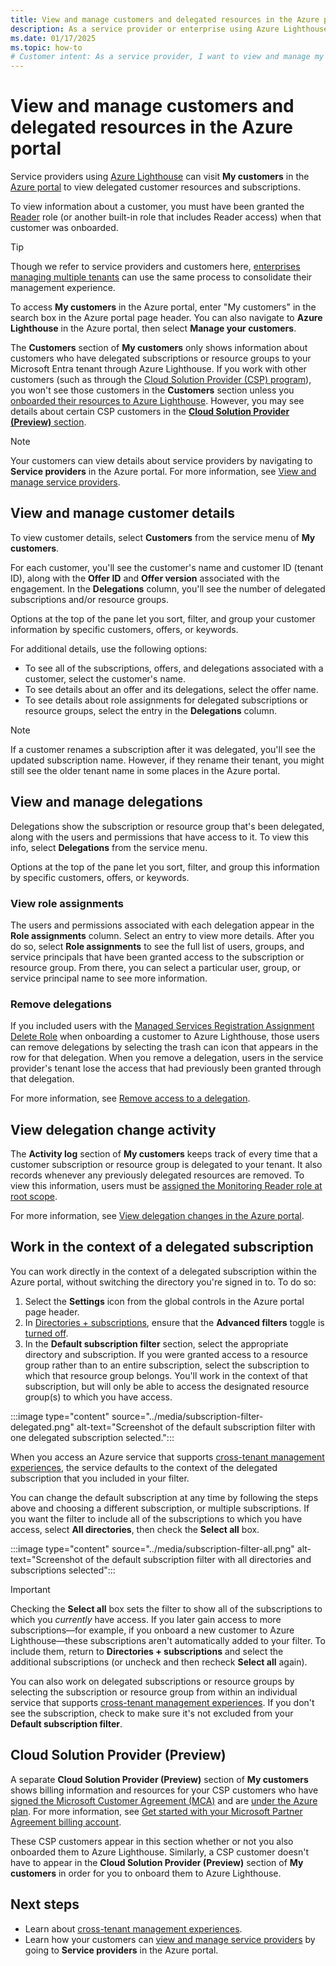 ```yaml
---
title: View and manage customers and delegated resources in the Azure portal
description: As a service provider or enterprise using Azure Lighthouse, you can view  delegated resources and subscriptions by going to My customers in the Azure portal. 
ms.date: 01/17/2025
ms.topic: how-to
# Customer intent: As a service provider, I want to view and manage my customers and their delegated resources in the Azure portal, so that I can efficiently consolidate and oversee multiple customer engagements.
---
```


# View and manage customers and delegated resources in the Azure portal

Service providers using [Azure Lighthouse](../overview.md) can visit **My customers** in the [Azure portal](https://portal.azure.com) to view delegated customer resources and subscriptions.

To view information about a customer, you must have been granted the [Reader](/azure/role-based-access-control/built-in-roles#reader) role (or another built-in role that includes Reader access) when that customer was onboarded.

> [!TIP]
> Though we refer to service providers and customers here, [enterprises managing multiple tenants](../concepts/enterprise.md) can use the same process to consolidate their management experience.

To access **My customers** in the Azure portal, enter "My customers" in the search box in the Azure portal page header. You can also navigate to **Azure Lighthouse** in the Azure portal, then select **Manage your customers**.

The **Customers** section of **My customers** only shows information about customers who have delegated subscriptions or resource groups to your Microsoft Entra tenant through Azure Lighthouse. If you work with other customers (such as through the [Cloud Solution Provider (CSP) program](/partner-center/csp-overview)), you won't see those customers in the **Customers** section unless you [onboarded their resources to Azure Lighthouse](onboard-customer.md). However, you may see details about certain CSP customers in the [**Cloud Solution Provider (Preview)** section](#cloud-solution-provider-preview).

> [!NOTE]
> Your customers can view details about service providers by navigating to **Service providers** in the Azure portal. For more information, see [View and manage service providers](view-manage-service-providers.md).

## View and manage customer details

To view customer details, select **Customers** from the service menu of **My customers**.

For each customer, you'll see the customer's name and customer ID (tenant ID), along with the **Offer ID** and **Offer version** associated with the engagement. In the **Delegations** column, you'll see the number of delegated subscriptions and/or resource groups.

Options at the top of the pane let you sort, filter, and group your customer information by specific customers, offers, or keywords.

For additional details, use the following options:

- To see all of the subscriptions, offers, and delegations associated with a customer, select the customer's name.
- To see details about an offer and its delegations, select the offer name.
- To see details about role assignments for delegated subscriptions or resource groups, select the entry in the **Delegations** column.

> [!NOTE]
> If a customer renames a subscription after it was delegated, you'll see the updated subscription name. However, if they rename their tenant, you might still see the older tenant name in some places in the Azure portal.

## View and manage delegations

Delegations show the subscription or resource group that's been delegated, along with the users and permissions that have access to it. To view this info, select **Delegations** from the service menu.

Options at the top of the pane let you sort, filter, and group this information by specific customers, offers, or keywords.

### View role assignments

The users and permissions associated with each delegation appear in the **Role assignments** column. Select an entry to view more details. After you do so, select **Role assignments** to see the full list of users, groups, and service principals that have been granted access to the subscription or resource group. From there, you can select a particular user, group, or service principal name to see more information.

### Remove delegations

If you included users with the [Managed Services Registration Assignment Delete Role](/azure/role-based-access-control/built-in-roles#managed-services-registration-assignment-delete-role) when onboarding a customer to Azure Lighthouse, those users can remove delegations by selecting the trash can icon that appears in the row for that delegation. When you remove a delegation, users in the service provider's tenant lose the access that had previously been granted through that delegation.

For more information, see [Remove access to a delegation](remove-delegation.md).

## View delegation change activity

The **Activity log** section of **My customers** keeps track of every time that a customer subscription or resource group is delegated to your tenant. It also records whenever any previously delegated resources are removed. To view this information, users must be [assigned the Monitoring Reader role at root scope](monitor-delegation-changes.md).

For more information, see [View delegation changes in the Azure portal](monitor-delegation-changes.md#view-delegation-changes-in-the-azure-portal).

## Work in the context of a delegated subscription

You can work directly in the context of a delegated subscription within the Azure portal, without switching the directory you're signed in to. To do so:

1. Select the **Settings** icon from the global controls in the Azure portal page header.
1. In [Directories + subscriptions](../../azure-portal/set-preferences.md#directories--subscriptions), ensure that the **Advanced filters** toggle is [turned off](../../azure-portal/set-preferences.md#subscription-filters).
1. In the **Default subscription filter** section, select the appropriate directory and subscription. If you were granted access to a resource group rather than to an entire subscription, select the subscription to which that resource group belongs. You'll work in the context of that subscription, but will only be able to access the designated resource group(s) to which you have access.

:::image type="content" source="../media/subscription-filter-delegated.png" alt-text="Screenshot of the default subscription filter with one delegated subscription selected.":::

When you access an Azure service that supports [cross-tenant management experiences](../concepts/cross-tenant-management-experience.md), the service defaults to the context of the delegated subscription that you included in your filter.

You can change the default subscription at any time by following the steps above and choosing a different subscription, or multiple subscriptions. If you want the filter to include all of the subscriptions to which you have access, select **All directories**, then check the **Select all** box.

:::image type="content" source="../media/subscription-filter-all.png" alt-text="Screenshot of the default subscription filter with all directories and subscriptions selected":::

> [!IMPORTANT]
> Checking the **Select all** box sets the filter to show all of the subscriptions to which you *currently* have access. If you later gain access to more subscriptions—for example, if you onboard a new customer to Azure Lighthouse—these subscriptions aren't automatically added to your filter. To include them, return to **Directories + subscriptions** and select the additional subscriptions (or uncheck and then recheck **Select all** again).

You can also work on delegated subscriptions or resource groups by selecting the subscription or resource group from within an individual service that supports [cross-tenant management experiences](../concepts/cross-tenant-management-experience.md#enhanced-services-and-scenarios). If you don't see the subscription, check to make sure it's not excluded from your **Default subscription filter**.

## Cloud Solution Provider (Preview)

A separate **Cloud Solution Provider (Preview)** section of **My customers** shows billing information and resources for your CSP customers who have [signed the Microsoft Customer Agreement (MCA)](/partner-center/confirm-customer-agreement) and are [under the Azure plan](/partner-center/azure-plan-get-started). For more information, see [Get started with your Microsoft Partner Agreement billing account](/azure/cost-management-billing/understand/mpa-overview).

These CSP customers appear in this section whether or not you also onboarded them to Azure Lighthouse. Similarly, a CSP customer doesn't have to appear in the **Cloud Solution Provider (Preview)** section of **My customers** in order for you to onboard them to Azure Lighthouse.

## Next steps

- Learn about [cross-tenant management experiences](../concepts/cross-tenant-management-experience.md).
- Learn how your customers can [view and manage service providers](view-manage-service-providers.md) by going to **Service providers** in the Azure portal.
